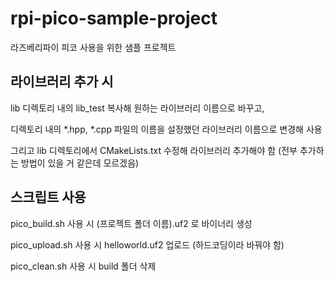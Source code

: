 # rpi-pico-sample-project
라즈베리파이 피코 사용을 위한 샘플 프로젝트

## 라이브러리 추가 시
lib 디렉토리 내의 lib_test 복사해 원하는 라이브러리 이름으로 바꾸고,

디렉토리 내의 *.hpp, *.cpp 파일의 이름을 설정했던 라이브러리 이름으로 변경해 사용

그리고 lib 디렉토리에서 CMakeLists.txt 수정해 라이브러리 추가해야 함
(전부 추가하는 방법이 있을 거 같은데 모르겠음)

## 스크립트 사용

pico_build.sh 사용 시 (프로젝트 폴더 이름).uf2 로 바이너리 생성

pico_upload.sh 사용 시 helloworld.uf2 업로드 (하드코딩이라 바꿔야 함)

pico_clean.sh 사용 시 build 폴더 삭제
